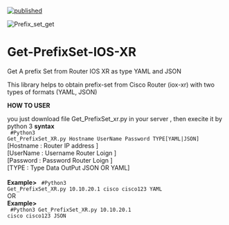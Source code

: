 [![published](https://static.production.devnetcloud.com/codeexchange/assets/images/devnet-published.svg)](https://developer.cisco.com/codeexchange/github/repo/AnasProgrammer2/Get-PrefixSet-IOS-XR)

![Prefix_set_get](https://user-images.githubusercontent.com/15816300/89223032-bd15cd00-d5de-11ea-9619-fefcacdefa80.png)

# Get-PrefixSet-IOS-XR 

Get A prefix Set from Router IOS XR as type YAML and JSON

<p>This library helps to obtain prefix-set from Cisco Router (iox-xr)  with two types of formats (YAML, JSON) </p>

<b>HOW TO USER  </b>

you just download file Get_PrefixSet_xr.py in your server , then execite it by python  3 
 <b>syntax</b>
 <br>
 <Code> #Python3 Get_PrefixSet_XR.py  Hostname  UserName  Password  TYPE[YAML|JSON] </Code> 
 <br>
 [Hostname : Router  IP address ] 
  <br>
 [UserName : Username Router Loign ] 
  <br>
 [Password : Password Router Loign ] 
   <br>
 [TYPE : Type Data OutPut JSON OR YAML] 
   <br>
 <br>
 <b>Example></b>
 <Code> #Python3 Get_PrefixSet_XR.py  10.10.20.1  cisco  cisco123  YAML </Code> 
 <BR>
	OR
 <BR>
<b>Example></b> 
	  <BR>
		  <Code> #Python3 Get_PrefixSet_XR.py  10.10.20.1  cisco  cisco123  JSON </Code> 
 
  
